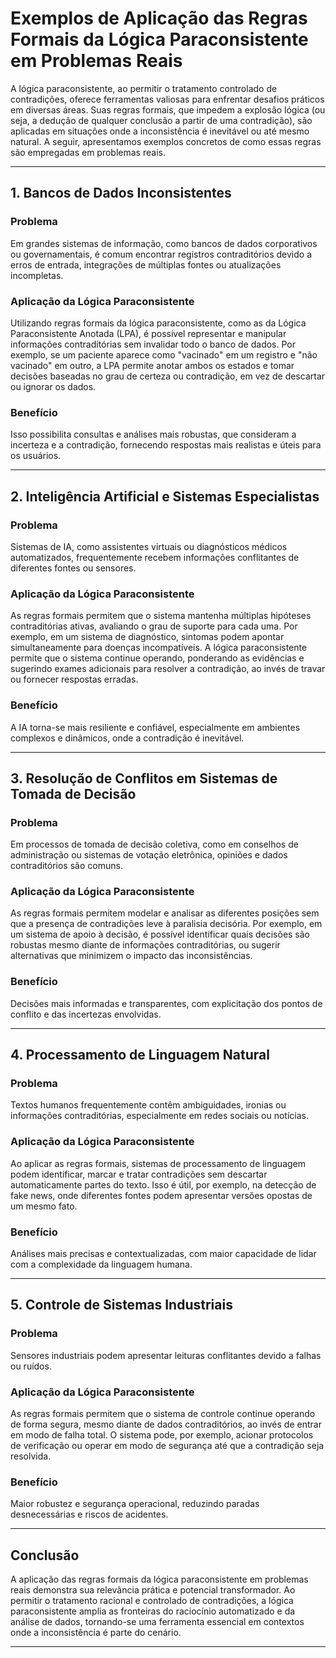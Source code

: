 
# Exemplos de Aplicação das Regras Formais da Lógica Paraconsistente em Problemas Reais

A lógica paraconsistente, ao permitir o tratamento controlado de contradições, oferece ferramentas valiosas para enfrentar desafios práticos em diversas áreas. Suas regras formais, que impedem a explosão lógica (ou seja, a dedução de qualquer conclusão a partir de uma contradição), são aplicadas em situações onde a inconsistência é inevitável ou até mesmo natural. A seguir, apresentamos exemplos concretos de como essas regras são empregadas em problemas reais.

---

## 1. **Bancos de Dados Inconsistentes**

### **Problema**
Em grandes sistemas de informação, como bancos de dados corporativos ou governamentais, é comum encontrar registros contraditórios devido a erros de entrada, integrações de múltiplas fontes ou atualizações incompletas.

### **Aplicação da Lógica Paraconsistente**
Utilizando regras formais da lógica paraconsistente, como as da Lógica Paraconsistente Anotada (LPA), é possível representar e manipular informações contraditórias sem invalidar todo o banco de dados. Por exemplo, se um paciente aparece como "vacinado" em um registro e "não vacinado" em outro, a LPA permite anotar ambos os estados e tomar decisões baseadas no grau de certeza ou contradição, em vez de descartar ou ignorar os dados.

### **Benefício**
Isso possibilita consultas e análises mais robustas, que consideram a incerteza e a contradição, fornecendo respostas mais realistas e úteis para os usuários.

---

## 2. **Inteligência Artificial e Sistemas Especialistas**

### **Problema**
Sistemas de IA, como assistentes virtuais ou diagnósticos médicos automatizados, frequentemente recebem informações conflitantes de diferentes fontes ou sensores.

### **Aplicação da Lógica Paraconsistente**
As regras formais permitem que o sistema mantenha múltiplas hipóteses contraditórias ativas, avaliando o grau de suporte para cada uma. Por exemplo, em um sistema de diagnóstico, sintomas podem apontar simultaneamente para doenças incompatíveis. A lógica paraconsistente permite que o sistema continue operando, ponderando as evidências e sugerindo exames adicionais para resolver a contradição, ao invés de travar ou fornecer respostas erradas.

### **Benefício**
A IA torna-se mais resiliente e confiável, especialmente em ambientes complexos e dinâmicos, onde a contradição é inevitável.

---

## 3. **Resolução de Conflitos em Sistemas de Tomada de Decisão**

### **Problema**
Em processos de tomada de decisão coletiva, como em conselhos de administração ou sistemas de votação eletrônica, opiniões e dados contraditórios são comuns.

### **Aplicação da Lógica Paraconsistente**
As regras formais permitem modelar e analisar as diferentes posições sem que a presença de contradições leve à paralisia decisória. Por exemplo, em um sistema de apoio à decisão, é possível identificar quais decisões são robustas mesmo diante de informações contraditórias, ou sugerir alternativas que minimizem o impacto das inconsistências.

### **Benefício**
Decisões mais informadas e transparentes, com explicitação dos pontos de conflito e das incertezas envolvidas.

---

## 4. **Processamento de Linguagem Natural**

### **Problema**
Textos humanos frequentemente contêm ambiguidades, ironias ou informações contraditórias, especialmente em redes sociais ou notícias.

### **Aplicação da Lógica Paraconsistente**
Ao aplicar as regras formais, sistemas de processamento de linguagem podem identificar, marcar e tratar contradições sem descartar automaticamente partes do texto. Isso é útil, por exemplo, na detecção de fake news, onde diferentes fontes podem apresentar versões opostas de um mesmo fato.

### **Benefício**
Análises mais precisas e contextualizadas, com maior capacidade de lidar com a complexidade da linguagem humana.

---

## 5. **Controle de Sistemas Industriais**

### **Problema**
Sensores industriais podem apresentar leituras conflitantes devido a falhas ou ruídos.

### **Aplicação da Lógica Paraconsistente**
As regras formais permitem que o sistema de controle continue operando de forma segura, mesmo diante de dados contraditórios, ao invés de entrar em modo de falha total. O sistema pode, por exemplo, acionar protocolos de verificação ou operar em modo de segurança até que a contradição seja resolvida.

### **Benefício**
Maior robustez e segurança operacional, reduzindo paradas desnecessárias e riscos de acidentes.

---

## **Conclusão**

A aplicação das regras formais da lógica paraconsistente em problemas reais demonstra sua relevância prática e potencial transformador. Ao permitir o tratamento racional e controlado de contradições, a lógica paraconsistente amplia as fronteiras do raciocínio automatizado e da análise de dados, tornando-se uma ferramenta essencial em contextos onde a inconsistência é parte do cenário.

---
```